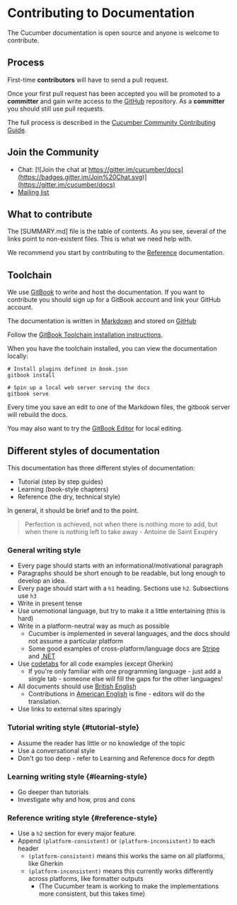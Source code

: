 # Contributing to Documentation

The Cucumber documentation is open source and anyone is welcome to contribute.

## Process

First-time **contributors** will have to send a pull request.

Once your first pull request has been accepted you will be promoted to a **committer** and
gain write access to the [GitHub](https://github.com/cucumber/cucumber) repository.
As a **committer** you should still use pull requests.

The full process is described in the [Cucumber Community Contributing Guide](../CONTRIBUTING.md).

## Join the Community

* Chat: [![Join the chat at https://gitter.im/cucumber/docs](https://badges.gitter.im/Join%20Chat.svg)](https://gitter.im/cucumber/docs)
* [Mailing list](mailto:cukes-devs@googlegroups.com)

## What to contribute

The [SUMMARY.md] file is the table of contents. As you see,
several of the links point to non-existent files. This is what we need help with.

We recommend you start by contributing to the [Reference](#reference-style) documentation.

## Toolchain

We use [GitBook](https://gitbook.com) to write and host the documentation. If
you want to contribute you should sign up for a GitBook account and link your GitHub account.

The documentation is written in [Markdown](http://toolchain.gitbook.com/syntax/markdown.html)
and stored on [GitHub](https://github.com/cucumber/cucumber)

Follow the [GitBook Toolchain installation instructions](https://toolchain.gitbook.com).

When you have the toolchain installed, you can view the documentation locally:

    # Install plugins defined in book.json
    gitbook install

    # Spin up a local web server serving the docs
    gitbook serve

Every time you save an edit to one of the Markdown files, the gitbook server
will rebuild the docs.

You may also want to try the [GitBook Editor](https://www.gitbook.com/editor)
for local editing.

## Different styles of documentation

This documentation has three different styles of documentation:

* Tutorial (step by step guides)
* Learning (book-style chapters)
* Reference (the dry, technical style)

In general, it should be brief and to the point.

> Perfection is achieved, not when there is nothing more to add, but when there is nothing left to take away - Antoine de Saint Exupéry

### General writing style

* Every page should starts with an informational/motivational paragraph
* Paragraphs should be short enough to be readable, but long enough to develop an idea.
* Every page should start with a `h1` heading. Sections use `h2`. Subsections use `h3`
* Write in present tense
* Use unemotional language, but try to make it a little entertaining (this is hard)
* Write in a platform-neutral way as much as possible
  * Cucumber is implemented in several languages, and the docs should not assume a particular platform
  * Some good examples of cross-platform/language docs are [Stripe](https://stripe.com/docs/api) and [.NET](https://msdn.microsoft.com/en-us/library/system.array(v=vs.110).aspx)
* Use [codetabs](https://github.com/GitbookIO/plugin-codetabs) for all code examples (except Gherkin)
  * If you're only familiar with one programming language - just add a single tab - someone
    else will fill the gaps for the other languages!
* All documents should use [British English](https://en.wikipedia.org/wiki/British_English)
  * Contributions in [American English](https://en.wikipedia.org/wiki/American_English) is fine - editors will do the translation.
* Use links to external sites sparingly

### Tutorial writing style {#tutorial-style}

* Assume the reader has little or no knowledge of the topic
* Use a conversational style
* Don't go too deep - refer to Learning and Reference docs for depth

### Learning writing style {#learning-style}

* Go deeper than tutorials
* Investigate why and how, pros and cons

### Reference writing style {#reference-style}

* Use a `h2` section for every major feature.
* Append `(platform-consistent)` or `(platform-inconsistent)` to each header
  * `(platform-consistent)` means this works the same on all platforms, like Gherkin
  * `(platform-inconsistent)` means this currently works differently across platforms, like formatter outputs
    * (The Cucumber team is working to make the implementations more consistent, but this takes time)
